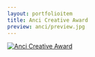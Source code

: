 ```yaml
---
layout: portfolioitem
title: Anci Creative Award
preview: anci/preview.jpg
---
```


<!--more-->

<a href="{{ site.baseurl }}/assets/portfolio/anci/anciaward.jpg"><img src="{{ site.baseurl }}/assets/portfolio/anci/anciaward.jpg" alt="Anci Creative Award" style="width: auto;"/>